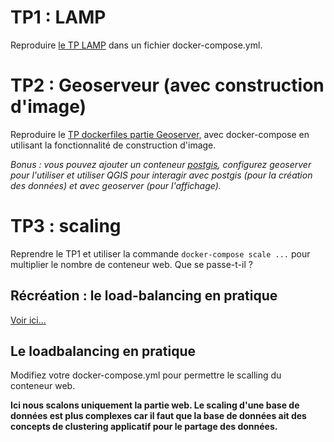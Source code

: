 # TP1 : LAMP

Reproduire [le TP LAMP](/engine/tp-lamp/) dans un fichier docker-compose.yml.


# TP2 : Geoserveur (avec construction d'image)

Reproduire le [TP dockerfiles partie Geoserver,](../../engine/tp-dockerfile/) avec docker-compose en utilisant la fonctionnalité de construction d'image.

*Bonus : vous pouvez ajouter un conteneur [postgis](https://hub.docker.com/r/camptocamp/postgres), configurez geoserver pour l'utiliser et utiliser QGIS pour interagir avec postgis (pour la création des données) et avec geoserver (pour l'affichage).*

# TP3 : scaling

Reprendre le TP1 et utiliser la commande `docker-compose scale ...` pour multiplier le nombre de conteneur web. Que se passe-t-il ?

## Récréation : le load-balancing en pratique

[Voir ici...](/recreation/load-balancing/)

## Le loadbalancing en pratique

Modifiez votre docker-compose.yml pour permettre le scalling du conteneur web.

**Ici nous scalons uniquement la partie web. Le scaling d'une base de données est plus complexes car il faut que la base de données ait des concepts de clustering applicatif pour le partage des données.**